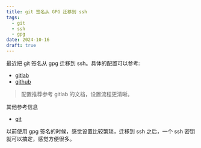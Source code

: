 ```yaml
---
title: git 签名从 GPG 迁移到 ssh
tags:
  - git
  - ssh
  - gpg
date: 2024-10-16
draft: true
---
```


最近把 git 签名从 gpg 迁移到 ssh。具体的配置可以参考:

- [gitlab](https://docs.gitlab.com/ee/user/project/repository/signed_commits/ssh.html)
- [github](https://docs.github.com/en/authentication/managing-commit-signature-verification/about-commit-signature-verification#ssh-commit-signature-verification)

> 配置推荐参考 gitlab 的文档，设置流程更清晰。

其他参考信息
- [git](https://github.com/git/git/pull/1041)

以前使用 gpg 签名的时候，感觉设置比较繁琐，迁移到 ssh 之后，一个 ssh 密钥就可以搞定，感觉方便很多。

